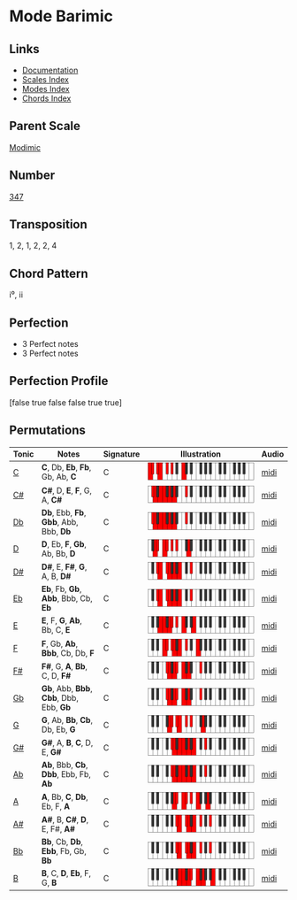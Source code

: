 # Mode Barimic

## Links

- [Documentation](README.md)
- [Scales Index](Scales.md)
- [Modes Index](Modes.md)
- [Chords Index](Chords.md)

## Parent Scale

[Modimic](ScaleModimic.md)

## Number

[347](https://ianring.com/musictheory/scales/347)

## Transposition

1, 2, 1, 2, 2, 4

## Chord Pattern

i⁰, ii

## Perfection

- 3 Perfect notes
- 3 Perfect notes

## Perfection Profile

[false true false false true true]

## Permutations

| Tonic | Notes | Signature | Illustration | Audio |
|-------|-------|-----------|--------------|-------|
| [C](ModeCNaturalBarimic.md) | **C**, Db, **Eb**, **Fb**, Gb, Ab, **C** | C | ![CNaturalBarimic](ModeCNaturalBarimic.png) | [midi](https://github.com/edipermadi/music/blob/main/docs/ModeCNaturalBarimic.mid?raw=true) |
| [C#](ModeCSharpBarimic.md) | **C#**, D, **E**, **F**, G, A, **C#** | C | ![CSharpBarimic](ModeCSharpBarimic.png) | [midi](https://github.com/edipermadi/music/blob/main/docs/ModeCSharpBarimic.mid?raw=true) |
| [Db](ModeDFlatBarimic.md) | **Db**, Ebb, **Fb**, **Gbb**, Abb, Bbb, **Db** | C | ![DFlatBarimic](ModeDFlatBarimic.png) | [midi](https://github.com/edipermadi/music/blob/main/docs/ModeDFlatBarimic.mid?raw=true) |
| [D](ModeDNaturalBarimic.md) | **D**, Eb, **F**, **Gb**, Ab, Bb, **D** | C | ![DNaturalBarimic](ModeDNaturalBarimic.png) | [midi](https://github.com/edipermadi/music/blob/main/docs/ModeDNaturalBarimic.mid?raw=true) |
| [D#](ModeDSharpBarimic.md) | **D#**, E, **F#**, **G**, A, B, **D#** | C | ![DSharpBarimic](ModeDSharpBarimic.png) | [midi](https://github.com/edipermadi/music/blob/main/docs/ModeDSharpBarimic.mid?raw=true) |
| [Eb](ModeEFlatBarimic.md) | **Eb**, Fb, **Gb**, **Abb**, Bbb, Cb, **Eb** | C | ![EFlatBarimic](ModeEFlatBarimic.png) | [midi](https://github.com/edipermadi/music/blob/main/docs/ModeEFlatBarimic.mid?raw=true) |
| [E](ModeENaturalBarimic.md) | **E**, F, **G**, **Ab**, Bb, C, **E** | C | ![ENaturalBarimic](ModeENaturalBarimic.png) | [midi](https://github.com/edipermadi/music/blob/main/docs/ModeENaturalBarimic.mid?raw=true) |
| [F](ModeFNaturalBarimic.md) | **F**, Gb, **Ab**, **Bbb**, Cb, Db, **F** | C | ![FNaturalBarimic](ModeFNaturalBarimic.png) | [midi](https://github.com/edipermadi/music/blob/main/docs/ModeFNaturalBarimic.mid?raw=true) |
| [F#](ModeFSharpBarimic.md) | **F#**, G, **A**, **Bb**, C, D, **F#** | C | ![FSharpBarimic](ModeFSharpBarimic.png) | [midi](https://github.com/edipermadi/music/blob/main/docs/ModeFSharpBarimic.mid?raw=true) |
| [Gb](ModeGFlatBarimic.md) | **Gb**, Abb, **Bbb**, **Cbb**, Dbb, Ebb, **Gb** | C | ![GFlatBarimic](ModeGFlatBarimic.png) | [midi](https://github.com/edipermadi/music/blob/main/docs/ModeGFlatBarimic.mid?raw=true) |
| [G](ModeGNaturalBarimic.md) | **G**, Ab, **Bb**, **Cb**, Db, Eb, **G** | C | ![GNaturalBarimic](ModeGNaturalBarimic.png) | [midi](https://github.com/edipermadi/music/blob/main/docs/ModeGNaturalBarimic.mid?raw=true) |
| [G#](ModeGSharpBarimic.md) | **G#**, A, **B**, **C**, D, E, **G#** | C | ![GSharpBarimic](ModeGSharpBarimic.png) | [midi](https://github.com/edipermadi/music/blob/main/docs/ModeGSharpBarimic.mid?raw=true) |
| [Ab](ModeAFlatBarimic.md) | **Ab**, Bbb, **Cb**, **Dbb**, Ebb, Fb, **Ab** | C | ![AFlatBarimic](ModeAFlatBarimic.png) | [midi](https://github.com/edipermadi/music/blob/main/docs/ModeAFlatBarimic.mid?raw=true) |
| [A](ModeANaturalBarimic.md) | **A**, Bb, **C**, **Db**, Eb, F, **A** | C | ![ANaturalBarimic](ModeANaturalBarimic.png) | [midi](https://github.com/edipermadi/music/blob/main/docs/ModeANaturalBarimic.mid?raw=true) |
| [A#](ModeASharpBarimic.md) | **A#**, B, **C#**, **D**, E, F#, **A#** | C | ![ASharpBarimic](ModeASharpBarimic.png) | [midi](https://github.com/edipermadi/music/blob/main/docs/ModeASharpBarimic.mid?raw=true) |
| [Bb](ModeBFlatBarimic.md) | **Bb**, Cb, **Db**, **Ebb**, Fb, Gb, **Bb** | C | ![BFlatBarimic](ModeBFlatBarimic.png) | [midi](https://github.com/edipermadi/music/blob/main/docs/ModeBFlatBarimic.mid?raw=true) |
| [B](ModeBNaturalBarimic.md) | **B**, C, **D**, **Eb**, F, G, **B** | C | ![BNaturalBarimic](ModeBNaturalBarimic.png) | [midi](https://github.com/edipermadi/music/blob/main/docs/ModeBNaturalBarimic.mid?raw=true) |
